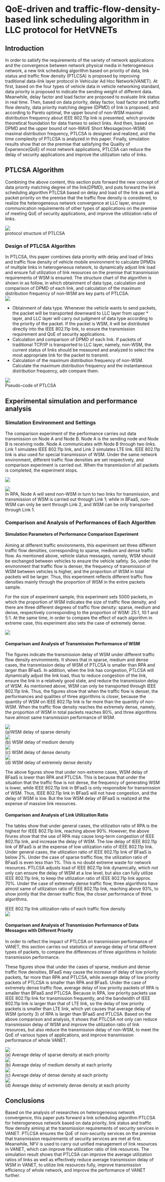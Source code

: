# QoE-driven and traffic-flow-density-based link scheduling algorithm in LLC protocol for HetVNETs
## Introduction
In order to satisfy the requirements of the variety of network applications and the convergence between network physical media in heterogeneous network, a new link scheduling algorithm based on priority of data, link status and traffic flow density (PTLCSA) is proposed by improving traditional data-link layer protocol in Vehicular Ad Hoc Network(VANET). At first, based on the four types of vehicle data in vehicle networking standard, data priority is proposed to indicate the sending weight of different data. Meanwhile, delay factor and load factor are proposed to evaluate link status in real time. Then, based on data priority, delay factor, load factor and traffic flow density, data priority matching degree (DPMD) of link is proposed, and according to Pareto optimal, the upper bound of non-WSM maximal distribution frequency about IEEE 802.11p link is presented, which provide theoretical foundation for data frames to select links. And then, based on DPMD and the upper bound of non-WAVE Short Message(non-WSM) maximal distribution frequency, PTLCSA is designed and realized, and the time complexity of PTLCSA is analyzed in this paper. Finally, simulation results show that on the premise that satisfying the Quality of Experience(QoE) of most network applications, PTLCSA can reduce the delay of security applications and improve the utilization ratio of links.
## PTLCSA Algorithm
Combining the above content, this section puts forward the new concept of data priority matching degree of the link(DPMD), and puts forward the link scheduling algorithm PTLCSA based on delay and load of the link as well as packet priority on the premise that the traffic flow density is considered, to realize the heterogeneous network convergence at LLC layer, ensure communication requirements of other types of applications on the premise of meeting QoE of security applications, and improve the utilization ratio of links.<br>

![](https://github.com/IoTLabDLUT/MPLLC/raw/master/image/protocol.png)<br>
    protocol structure of PTLCSA<br>
### Design of PTLCSA Algorithm
In PTLCSA, this paper combines data priority with delay and load of links and traffic flow density of vehicle mobile environment to calculate DPMDs of multiple links in heterogeneous network, to dynamically adjust link load and ensure full utilization of link resources on the premise that transmission requirements of WSM is ensured. The structure chart of the algorithm is shown in as follow, in which obtainment of data type, calculation and comparison of DPMD of each link, and calculation of the maximum distribution frequency of non-WSM are key parts of PTLCSA.<br>
![](https://github.com/IoTLabDLUT/MPLLC/raw/master/image/ptlcsa.png)<br>
* Obtainment of data type. Whenever the vehicle wants to send packets, the packet will be transported downward to LLC layer from upper * layer, and LLC layer will carry out judgment of data type according to the priority of the packet. If the packet is WSM, it will be distributed directly into the IEEE 802.11p link, to ensure the transmission requirement and QoE of security applications.
* Calculation and comparison of DPMD of each link. If packets of traditional TCP/IP is transported to LLC layer, namely, non-WSM, the current status of links should be measured and analyzed to select the most appropriate link for the packet to transmit.
* Calculation of the maximum distribution frequency of non-WSM. Calculate the maximum distribution frequency and the instantaneous distribution frequency, adn compare them.<br>

![](https://github.com/IoTLabDLUT/MPLLC/raw/master/image/pseudocode.png)<br>
    Pseudo-code of PTLCSA<br>
## Experimental simulation and performance analysis
### Simulation Environment and Settings
The comparison experiment of the performance carries out data transmission on Node A and Node B. Node A is the sending node and Node B is receiving node. Node A communicates with Node B through two links. Link 1 simulates IEEE 802.11p link, and Link 2 simulates LTE link. IEEE 802.11p link is also used for special transmission of WSM. Under the same network environment, different traffic flow densities are set respectively, and comparison experiment is carried out. When the transmission of all packets is completed, the experiment stops.<br>

![](https://github.com/IoTLabDLUT/MPLLC/raw/master/image/model.png)<br>

![](https://github.com/IoTLabDLUT/MPLLC/raw/master/image/linkparameters.png)<br>
In RPA, Node A will send non-WSM in turn to two links for transmission, and transmission of WSM is carried out through Link 1; while in BFaaS, non-WSM can only be sent through Link 2, and WSM can be only transported through Link 1. 
### Comparison and Analysis of Performances of Each Algorithm
#### Simulation Parameters of Performance Comparison Experiment
Aiming at different traffic environments, this experiment set three different traffic flow densities, corresponding to sparse, medium and dense traffic flow. As mentioned above, vehicle status messages, namely, WSM should be exchanged between vehicles to ensure the vehicle safety. So, under the environment that traffic flow is denser, the frequency of transmission of WSM between vehicles is higher, and the proportion of WSM in total packets will be larger. Thus, this experiment reflects different traffic flow densities mainly through the proportion of WSM in the entire packets sample. <br>

For the size of experiment sample, this experiment sets 5000 packets, in which the proportion of WSM indicates the size of traffic flow density, and there are three different degrees of traffic flow density: sparse, medium and dense, respectively corresponding to the proportion of WSM: 25:1, 10:1 and 5:1. At the same time, in order to compare the effect of each algorithm in extreme case, this experiment also sets the case of extremely dense.<br>

![](https://github.com/IoTLabDLUT/MPLLC/raw/master/image/flowdensity.png)<br>

#### Comparison and Analysis of  Transmission Performance of WSM
The figures indicate the transmission delay of WSM under different traffic flow density environments. It shows that in sparse, medium and dense cases, the transmission delay of WSM of PTLCSA  is smaller than RPA and larger than BFaaS. In addition, when the link has congestion, PTLCSA will dynamically adjust the link load, thus to reduce congestion of the link, ensure the link in a relatively good state, and reduce the transmission delay of WSM. As mentioned above, WSM can only be transported through IEEE 802.11p link. Thus, the figures show that when the traffic flow is denser, the performances and qualities of three algorithms is closer, because the quantity of WSM on IEEE 802.11p link is far more than the quantity of non-WSM. When the traffic flow density reaches the extremely dense, namely,  the proportion of WSM in total packets reaches 80%, and three algorithms have almost same transmission performance of WSM. <br>

![](https://github.com/IoTLabDLUT/MPLLC/raw/master/image/linechart/200WSM.jpg)<br>
    (a)WSM delay of sparse density<br>
![](https://github.com/IoTLabDLUT/MPLLC/raw/master/image/linechart/500WSM.jpg)<br>
    (b) WSM delay of medium density<br>
![](https://github.com/IoTLabDLUT/MPLLC/raw/master/image/linechart/1000WSM.jpg)<br>
    (c) WSM delay of dense density<br>
![](https://github.com/IoTLabDLUT/MPLLC/raw/master/image/linechart/4000WSM.jpg)<br>
    (d) WSM delay of extremely dense density<br>

The above figures show that under non-extreme cases, WSM delay of BFaaS is lower than RPA and PTLCSA. This is because that under the situation that the traffic flow is not dense, the frequency of generating WSM is lower, while IEEE 802.11p link in BFaaS is only responsible for transmission of WSM. Thus, IEEE 802.11p link in BFaaS will not have congestion, and the delay of WSM is low. But the low WSM delay of BFaaS is realized at the expense of massive link resources.
#### Comparison and Analysis of Link Utilization Ratio
The tables show that under general cases, the utilization ratio of RPA is the highest for IEEE 802.11p link, reaching above 90%. However, the above firures show that the use of RPA may cause long-term congestion of IEEE 802.11p link, and increase the delay of WSM. The low delay of IEEE 802.11p link of BFaaS is at the expense of low utilization ratio of IEEE 802.11p link. Under general cases, the utilization ratio of IEEE 802.11p link of BFaaS is below 2%. Under the case of sparse traffic flow, the utilization ratio of BFaaS is even less than 1%. This is no doubt extreme waste for network resources. PTLCSA adjusts load of IEEE 802.11p link dynamically, which not only can ensure the delay of WSM at a low level, but also can fully utilize IEEE 802.11p link, to keep the utilization ratio of IEEE 802.11p link approx. 70%. Under the case of extremely dense traffic flow, three algorithms have almost same of utilization ratio of IEEE 802.11p link, reaching above 93%, to show jointly that the denser traffic flow, the closer performance of three algorithms.<br>

IEEE 802.11p link utilization ratio of each traffic flow density<br>
![](https://github.com/IoTLabDLUT/MPLLC/raw/master/image/utilization.png)<br>
#### Comparison and Analysis of Transmission Performance of Data Messages with Different Priority
In order to reflect the impact of PTLCSA on transmission performance of VANET, this section carries out statistics of average delay of total different types of packets, to compare the differences of three algorithms in holistic transmission performance.<br> 

These figures show that under the cases of sparse, medium and dense traffic flow densities, BFaaS may cause the increase of delay of low priority packets, far more than RPA and PTLCSA, while average delay of low priority packets of PTLCSA is smaller than RPA and BFaaS. Under the case of extremely dense traffic flow, average delay of low priority packets of RPA is smaller than BFaaS and PTLCSA. Because in RPA, low  priority packets use IEEE 802.11p link for transmission frequently, and the bandwidth of IEEE 802.11p link is larger than that of LTE link, so the delay of low priority packets is smaller than LTE link, which yet causes that average delay of WSM (priority 3) of RPA is larger than BFaaS and PTLCSA. Based on the above comparison and analysis, it shows that PTLCSA not only can reduce transmission delay of WSM and improve the utilization ratio of link resources, but also reduce the transmission delay of non-WSM, to meet the QoE of various types of applications, and improve transmission performance of whole VANET.<br>

![](https://github.com/IoTLabDLUT/MPLLC/raw/master/image/histogram/200WSM.jpg)<br>
(a) Average delay of sparse density at each priority<br>
![](https://github.com/IoTLabDLUT/MPLLC/raw/master/image/histogram/500WSM.jpg)<br>
(b) Average delay of medium density at each priority<br>
![](https://github.com/IoTLabDLUT/MPLLC/raw/master/image/histogram/1000WSM.jpg)<br>
(c) Average delay of dense density at each priority<br>
![](https://github.com/IoTLabDLUT/MPLLC/raw/master/image/histogram/4000WSM.jpg)<br>
(d) Average delay of extremely dense density at each priority<br>
## Conclusions
Based on the analysis of researches on heterogeneous network convergence, this paper puts forward a link scheduling algorithm PTLCSA for heterogeneous network based on data priority, link status and traffic flow density aiming at the transmission requirements of security services in VANET. PTLCSA ensures the QoE of non-security services on the premise that transmission requirements of security services are  met at first. Meanwhile, NFV is used to carry out unified management of link resources in VANET, which can improve the utilization ratio of link resources. The simulation result shows that PTLCSA can improve the average utilization ratios of links as well as effectively reduce average transmission delay of WSM in VANET, to utilize link resources fully, improve transmission efficiency of whole network, and  improve the performance of VANET further.
